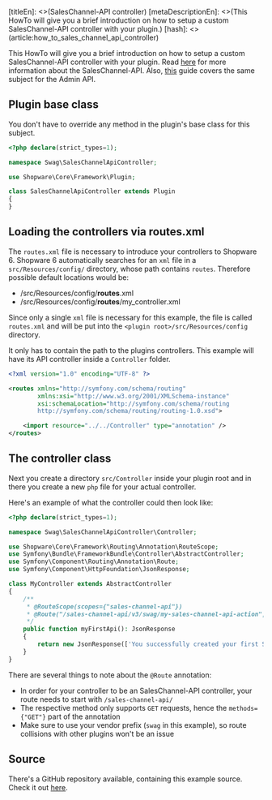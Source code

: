 [titleEn]: <>(SalesChannel-API controller)
[metaDescriptionEn]: <>(This HowTo will give you a brief introduction on how to setup a custom SalesChannel-API controller with your plugin.)
[hash]: <>(article:how_to_sales_channel_api_controller)

This HowTo will give you a brief introduction on how to setup a custom SalesChannel-API controller with your plugin.
Read [here](./../3-api/060-sales-channel-api.md) for more information about the SalesChannel-API.
Also, [this](./020-api-controller.md) guide covers the same subject for the Admin API.

## Plugin base class

You don't have to override any method in the plugin's base class for this subject.

```php
<?php declare(strict_types=1);

namespace Swag\SalesChannelApiController;

use Shopware\Core\Framework\Plugin;

class SalesChannelApiController extends Plugin
{
}
```

## Loading the controllers via routes.xml

The `routes.xml` file is necessary to introduce your controllers to Shopware 6.
Shopware 6 automatically searches for an `xml` file in a `src/Resources/config/` directory, whose path contains `routes`.
Therefore possible default locations would be:
- <plugin-root>/src/Resources/config/**routes**.xml
- <plugin-root>/src/Resources/config/**routes**/my_controller.xml

Since only a single `xml` file is necessary for this example, the file is called `routes.xml` and will be put
into the `<plugin root>/src/Resources/config` directory.

It only has to contain the path to the plugins controllers.
This example will have its API controller inside a `Controller` folder.

```xml
<?xml version="1.0" encoding="UTF-8" ?>

<routes xmlns="http://symfony.com/schema/routing"
        xmlns:xsi="http://www.w3.org/2001/XMLSchema-instance"
        xsi:schemaLocation="http://symfony.com/schema/routing
        http://symfony.com/schema/routing/routing-1.0.xsd">

    <import resource="../../Controller" type="annotation" />
</routes>
```

## The controller class

Next you create a directory `src/Controller` inside your plugin root and in there you create a new `php` file for your actual controller.

Here's an example of what the controller could then look like:
```php
<?php declare(strict_types=1);

namespace Swag\SalesChannelApiController\Controller;

use Shopware\Core\Framework\Routing\Annotation\RouteScope;
use Symfony\Bundle\FrameworkBundle\Controller\AbstractController;
use Symfony\Component\Routing\Annotation\Route;
use Symfony\Component\HttpFoundation\JsonResponse;

class MyController extends AbstractController
{
    /**
     * @RouteScope(scopes={"sales-channel-api"})
     * @Route("/sales-channel-api/v3/swag/my-sales-channel-api-action", name="sales-channel-api.action.swag.my-sales-channel-api-action", methods={"GET"})
     */
    public function myFirstApi(): JsonResponse
    {
        return new JsonResponse(['You successfully created your first SalesChannel-API controller route']);
    }
}
```

There are several things to note about the `@Route` annotation:
- In order for your controller to be an SalesChannel-API controller, your route needs to start with `/sales-channel-api/`
- The respective method only supports `GET` requests, hence the `methods={"GET"}` part of the annotation
- Make sure to use your vendor prefix (`swag` in this example), so route collisions with other plugins won't be an issue

## Source

There's a GitHub repository available, containing this example source.
Check it out [here](https://github.com/shopware/swag-docs-storefront-api-controller).

